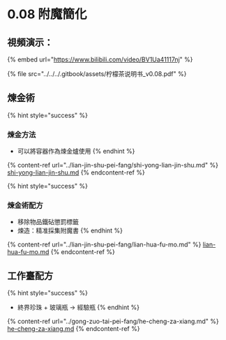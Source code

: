 # 0.08 附魔簡化

## 視頻演示：

{% embed url="https://www.bilibili.com/video/BV1Ua41117nj" %}

{% file src="../../../.gitbook/assets/柠檬茶说明书_v0.08.pdf" %}

## 煉金術

{% hint style="success" %}
### 煉金方法

* 可以將容器作為煉金爐使用
{% endhint %}

{% content-ref url="../lian-jin-shu-pei-fang/shi-yong-lian-jin-shu.md" %}
[shi-yong-lian-jin-shu.md](../lian-jin-shu-pei-fang/shi-yong-lian-jin-shu.md)
{% endcontent-ref %}

{% hint style="success" %}
### 煉金術配方

* 移除物品鐵砧懲罰標籤
* 煉造：精准採集附魔書
{% endhint %}

{% content-ref url="../lian-jin-shu-pei-fang/lian-hua-fu-mo.md" %}
[lian-hua-fu-mo.md](../lian-jin-shu-pei-fang/lian-hua-fu-mo.md)
{% endcontent-ref %}

## 工作臺配方

{% hint style="success" %}
* 終界珍珠 + 玻璃瓶 → 經驗瓶
{% endhint %}

{% content-ref url="../gong-zuo-tai-pei-fang/he-cheng-za-xiang.md" %}
[he-cheng-za-xiang.md](../gong-zuo-tai-pei-fang/he-cheng-za-xiang.md)
{% endcontent-ref %}
